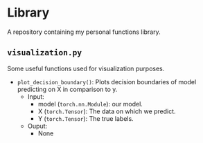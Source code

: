 # Library

A repository containing my personal functions library.

## `visualization.py`

Some useful functions used for visualization purposes.

* `plot_decision_boundary()`:
  Plots decision boundaries of model predicting on X in comparison to y.
  - Input:
    - model (`torch.nn.Module`): our model.
    - X (`torch.Tensor`): The data on which we predict.
    - Y (`torch.Tensor`): The true labels.
  - Ouput:
    - None
